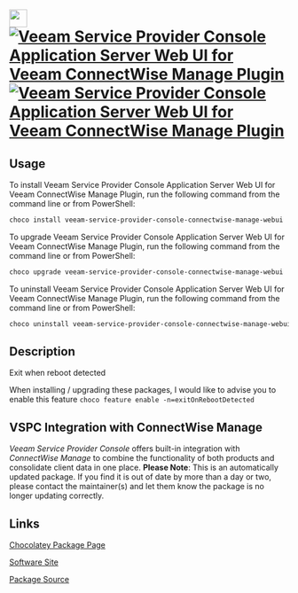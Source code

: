 ﻿# <img src="https://cdn.jsdelivr.net/gh/mkevenaar/chocolatey-packages@5f8f375b81c2f755de0018d069b0f00f6fbec0ea/icons/veeam-service-provider-console-connectwise-manage-webui.png" width="32" height="32"/> [![Veeam Service Provider Console Application Server Web UI for Veeam ConnectWise Manage Plugin](https://img.shields.io/chocolatey/v/veeam-service-provider-console-connectwise-manage-webui.svg?label=Veeam+Service+Provider+Console+Application+Server+Web+UI+for+Veeam+ConnectWise+Manage+Plugin)](https://community.chocolatey.org/packages/veeam-service-provider-console-connectwise-manage-webui) [![Veeam Service Provider Console Application Server Web UI for Veeam ConnectWise Manage Plugin](https://img.shields.io/chocolatey/dt/veeam-service-provider-console-connectwise-manage-webui.svg)](https://community.chocolatey.org/packages/veeam-service-provider-console-connectwise-manage-webui)

## Usage

To install Veeam Service Provider Console Application Server Web UI for Veeam ConnectWise Manage Plugin, run the following command from the command line or from PowerShell:

```powershell
choco install veeam-service-provider-console-connectwise-manage-webui
```

To upgrade Veeam Service Provider Console Application Server Web UI for Veeam ConnectWise Manage Plugin, run the following command from the command line or from PowerShell:

```powershell
choco upgrade veeam-service-provider-console-connectwise-manage-webui
```

To uninstall Veeam Service Provider Console Application Server Web UI for Veeam ConnectWise Manage Plugin, run the following command from the command line or from PowerShell:

```powershell
choco uninstall veeam-service-provider-console-connectwise-manage-webui
```

## Description

Exit when reboot detected

When installing / upgrading these packages, I would like to advise you to enable this feature `choco feature enable -n=exitOnRebootDetected`

## VSPC Integration with ConnectWise Manage

_Veeam Service Provider Console_ offers built-in integration with _ConnectWise Manage_ to combine the functionality of both products and consolidate client data in one place.
**Please Note**: This is an automatically updated package. If you find it is
out of date by more than a day or two, please contact the maintainer(s) and
let them know the package is no longer updating correctly.

## Links

[Chocolatey Package Page](https://community.chocolatey.org/packages/veeam-service-provider-console-connectwise-manage-webui)

[Software Site](http://www.veeam.com/)

[Package Source](https://github.com/mkevenaar/chocolatey-packages/tree/master/automatic/veeam-service-provider-console-connectwise-manage-webui)

